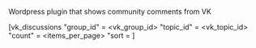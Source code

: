 Wordpress plugin that shows community comments from VK

[vk_discussions "group_id" = <vk_group_id> "topic_id" = <vk_topic_id> "count" = <items_per_page> "sort = <asc or desc>]

